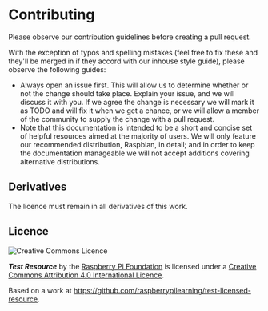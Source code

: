 # Contributing

Please observe our contribution guidelines before creating a pull request.

With the exception of typos and spelling mistakes (feel free to fix these and they'll be merged in if they accord with our inhouse style guide), please observe the following guides:

- Always open an issue first. This will allow us to determine whether or not the change should take place. Explain your issue, and we will discuss it with you. If we agree the change is necessary we will mark it as TODO and will fix it when we get a chance, or we will allow a member of the community to supply the change with a pull request.
- Note that this documentation is intended to be a short and concise set of helpful resources aimed at the majority of users. We will only feature our recommended distribution, Raspbian, in detail; and in order to keep the documentation manageable we will not accept additions covering alternative distributions.

## Derivatives

The licence must remain in all derivatives of this work.

## Licence

![Creative Commons Licence](http://i.creativecommons.org/l/by-sa/4.0/88x31.png)

***Test Resource*** by the [Raspberry Pi Foundation](http://raspberrypi.org) is licensed under a [Creative Commons Attribution 4.0 International Licence](http://creativecommons.org/licenses/by-sa/4.0/).

Based on a work at https://github.com/raspberrypilearning/test-licensed-resource.
